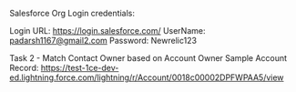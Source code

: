Salesforce Org Login credentials:

Login URL: https://login.salesforce.com/
UserName: padarsh1167@gmail2.com
Password: Newrelic123

Task 2 - Match Contact Owner based on Account Owner
Sample Account Record: https://test-1ce-dev-ed.lightning.force.com/lightning/r/Account/0018c00002DPFWPAA5/view
